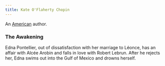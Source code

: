 ```yaml
---
title: Kate O'Flaherty Chopin
---
```


An [American](../index.html) author.

### The Awakening

Edna Pontellier, out of dissatisfaction with her marriage to Léonce, has an affair with Alcée Arobin and falls in love with Robert Lebrun. After he rejects her, Edna swims out into the Gulf of Mexico and drowns herself.
